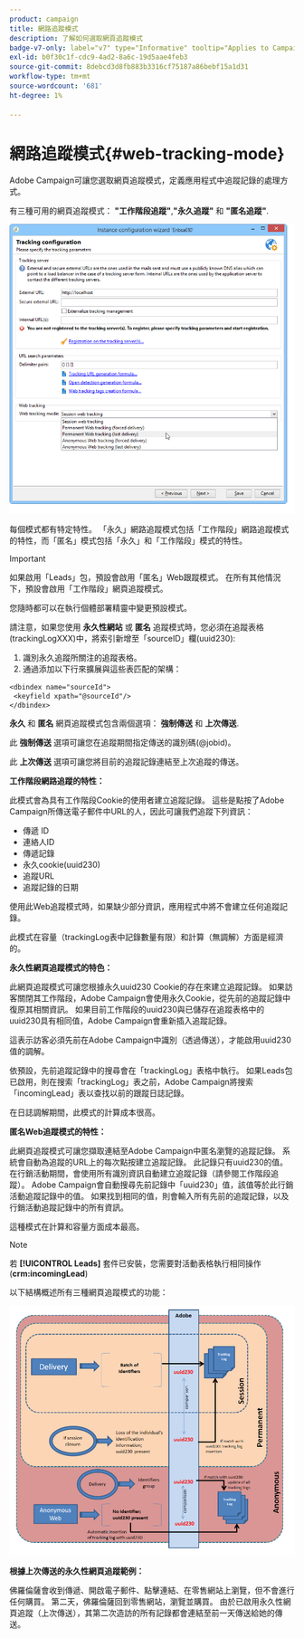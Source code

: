 ```yaml
---
product: campaign
title: 網路追蹤模式
description: 了解如何選取網頁追蹤模式
badge-v7-only: label="v7" type="Informative" tooltip="Applies to Campaign Classic v7 only"
exl-id: b0f30c1f-cdc9-4ad2-8a6c-19d5aae4feb3
source-git-commit: 8debcd3d8fb883b3316cf75187a86bebf15a1d31
workflow-type: tm+mt
source-wordcount: '681'
ht-degree: 1%

---
```


# 網路追蹤模式{#web-tracking-mode}



Adobe Campaign可讓您選取網頁追蹤模式，定義應用程式中追蹤記錄的處理方式。

有三種可用的網頁追蹤模式： **&quot;工作階段追蹤&quot;**,**&quot;永久追蹤&quot;** 和 **&quot;匿名追蹤&quot;**.

![](assets/s_ncs_install_deployment_wiz_tracking_mode.png)

每個模式都有特定特性。 「永久」網路追蹤模式包括「工作階段」網路追蹤模式的特性，而「匿名」模式包括「永久」和「工作階段」模式的特性。

>[!IMPORTANT]
>
>如果啟用「Leads」包，預設會啟用「匿名」Web跟蹤模式。 在所有其他情況下，預設會啟用「工作階段」網頁追蹤模式。
>
>您隨時都可以在執行個體部署精靈中變更預設模式。

請注意，如果您使用 **永久性網站** 或 **匿名** 追蹤模式時，您必須在追蹤表格(trackingLogXXX)中，將索引新增至「sourceID」欄(uuid230):

1. 識別永久追蹤所關注的追蹤表格。
1. 通過添加以下行來擴展與這些表匹配的架構：

```
<dbindex name="sourceId">
 <keyfield xpath="@sourceId"/>
</dbindex>
```

**永久** 和 **匿名** 網頁追蹤模式包含兩個選項： **強制傳送** 和 **上次傳送**.

此 **強制傳送** 選項可讓您在追蹤期間指定傳送的識別碼(@jobid)。

此 **上次傳送** 選項可讓您將目前的追蹤記錄連結至上次追蹤的傳送。

**工作階段網路追蹤的特性：**

此模式會為具有工作階段Cookie的使用者建立追蹤記錄。 這些是點按了Adobe Campaign所傳送電子郵件中URL的人，因此可讓我們追蹤下列資訊：

* 傳遞 ID
* 連絡人ID
* 傳遞記錄
* 永久cookie(uuid230)
* 追蹤URL
* 追蹤記錄的日期

使用此Web追蹤模式時，如果缺少部分資訊，應用程式中將不會建立任何追蹤記錄。

此模式在容量（trackingLog表中記錄數量有限）和計算（無調解）方面是經濟的。

**永久性網頁追蹤模式的特色：**

此網頁追蹤模式可讓您根據永久uuid230 Cookie的存在來建立追蹤記錄。 如果訪客關閉其工作階段，Adobe Campaign會使用永久Cookie，從先前的追蹤記錄中復原其相關資訊。 如果目前工作階段的uuid230與已儲存在追蹤表格中的uuid230具有相同值，Adobe Campaign會重新插入追蹤記錄。

這表示訪客必須先前在Adobe Campaign中識別（透過傳送），才能啟用uuid230值的調解。

依預設，先前追蹤記錄中的搜尋會在「trackingLog」表格中執行。 如果Leads包已啟用，則在搜索「trackingLog」表之前，Adobe Campaign將搜索「incomingLead」表以查找以前的跟蹤日誌記錄。

在日誌調解期間，此模式的計算成本很高。

**匿名Web追蹤模式的特性：**

此網頁追蹤模式可讓您擷取連結至Adobe Campaign中匿名瀏覽的追蹤記錄。 系統會自動為追蹤的URL上的每次點按建立追蹤記錄。 此記錄只有uuid230的值。 在行銷活動期間，會使用所有識別資訊自動建立追蹤記錄（請參閱工作階段追蹤）。 Adobe Campaign會自動搜尋先前記錄中「uuid230」值，該值等於此行銷活動追蹤記錄中的值。 如果找到相同的值，則會輸入所有先前的追蹤記錄，以及行銷活動追蹤記錄中的所有資訊。

這種模式在計算和容量方面成本最高。

>[!NOTE]
>
>若 **[!UICONTROL Leads]** 套件已安裝，您需要對活動表格執行相同操作(**crm:incomingLead**)

以下結構概述所有三種網頁追蹤模式的功能：

![](assets/s_ncs_install_deployment_wiz_tracking_schema_mode.png)

**根據上次傳送的永久性網頁追蹤範例：**

佛羅倫薩會收到傳遞、開啟電子郵件、點擊連結、在零售網站上瀏覽，但不會進行任何購買。 第二天，佛羅倫薩回到零售網站，瀏覽並購買。 由於已啟用永久性網頁追蹤（上次傳送），其第二次造訪的所有記錄都會連結至前一天傳送給她的傳送。
